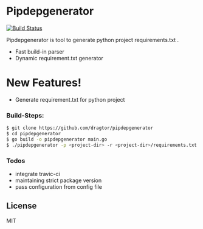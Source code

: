 # Pipdepgenerator

[![Build Status](https://travis-ci.org/dragtor/pipdepgenerator.svg?branch=master)](https://travis-ci.org/dragtor/pipdepgenerator)

Pipdepgenerator is tool to generate python project requirements.txt .

  - Fast build-in parser
  - Dynamic requirement.txt generator 

# New Features!

  - Generate requirement.txt for python project


### Build-Steps:


```sh
$ git clone https://github.com/dragtor/pipdepgenerator
$ cd pipdepgenerator
$ go build -o pipdepgenerator main.go
$ ./pipdepgenerator -p <project-dir> -r <project-dir>/requirements.txt
```

### Todos

 - integrate travic-ci
 - maintaining strict package version
 - pass configuration from config file

License
----

MIT
